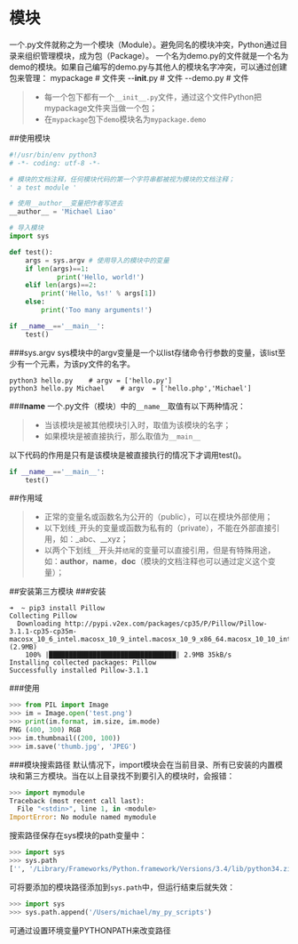 # 模块
一个.py文件就称之为一个模块（Module）。避免同名的模块冲突，Python通过目录来组织管理模块，成为包（Package）。
一个名为demo.py的文件就是一个名为demo的模块。如果自己编写的demo.py与其他人的模块名字冲突，可以通过创建包来管理：
mypackage           # 文件夹
--__init__.py       # 文件
--demo.py           # 文件
>* 每一个包下都有一个`__init__.py`文件，通过这个文件Python把mypackage文件夹当做一个包；
>* 在`mypackage`包下`demo`模块名为`mypackage.demo`

##使用模块

```python
#!/usr/bin/env python3
# -*- coding: utf-8 -*-

# 模块的文档注释，任何模块代码的第一个字符串都被视为模块的文档注释；
' a test module '

# 使用__author__变量把作者写进去
__author__ = 'Michael Liao'

# 导入模块
import sys

def test():
    args = sys.argv # 使用导入的模块中的变量
    if len(args)==1:
            print('Hello, world!')
    elif len(args)==2:
        print('Hello, %s!' % args[1])
    else:
        print('Too many arguments!')

if __name__=='__main__':
    test()
```

###sys.argv
sys模块中的argv变量是一个以list存储命令行参数的变量，该list至少有一个元素，为该py文件的名字。

```shell
python3 hello.py    # argv = ['hello.py']
python3 hello.py Michael    # argv  = ['hello.php','Michael']
```

###__name__
一个.py文件（模块）中的`__name__`取值有以下两种情况：
>* 当该模块是被其他模块引入时，取值为该模块的名字；
>* 如果模块是被直接执行，那么取值为`__main__`

以下代码的作用是只有是该模块是被直接执行的情况下才调用test()。

```python
if __name__=='__main__':
    test()
```

##作用域

>* 正常的变量名或函数名为公开的（public），可以在模块外部使用；
>* 以下划线`_`开头的变量或函数为私有的（private），不能在外部直接引用，如：_abc、__xyz；
>* 以两个下划线`__`开头并`结尾`的变量可以直接引用，但是有特殊用途，如：__author__，__name__，__doc__（模块的文档注释也可以通过定义这个变量）；

##安装第三方模块
###安装

```shell
➜  ~ pip3 install Pillow
Collecting Pillow
  Downloading http://pypi.v2ex.com/packages/cp35/P/Pillow/Pillow-3.1.1-cp35-cp35m-macosx_10_6_intel.macosx_10_9_intel.macosx_10_9_x86_64.macosx_10_10_intel.macosx_10_10_x86_64.whl (2.9MB)
    100% |████████████████████████████████| 2.9MB 35kB/s
Installing collected packages: Pillow
Successfully installed Pillow-3.1.1
```

###使用

```python
>>> from PIL import Image
>>> im = Image.open('test.png')
>>> print(im.format, im.size, im.mode)
PNG (400, 300) RGB
>>> im.thumbnail((200, 100))
>>> im.save('thumb.jpg', 'JPEG')
```

###模块搜索路径
默认情况下，import模块会在当前目录、所有已安装的内置模块和第三方模块。当在以上目录找不到要引入的模块时，会报错：

```python
>>> import mymodule
Traceback (most recent call last):
  File "<stdin>", line 1, in <module>
ImportError: No module named mymodule
```
搜索路径保存在sys模块的path变量中：

```python
>>> import sys
>>> sys.path
['', '/Library/Frameworks/Python.framework/Versions/3.4/lib/python34.zip', '/Library/Frameworks/Python.framework/Versions/3.4/lib/python3.4', '/Library/Frameworks/Python.framework/Versions/3.4/lib/python3.4/plat-darwin', '/Library/Frameworks/Python.framework/Versions/3.4/lib/python3.4/lib-dynload', '/Library/Frameworks/Python.framework/Versions/3.4/lib/python3.4/site-packages']
```

可将要添加的模块路径添加到`sys.path`中，但运行结束后就失效：

```python
>>> import sys
>>> sys.path.append('/Users/michael/my_py_scripts')
```

可通过设置环境变量PYTHONPATH来改变路径


